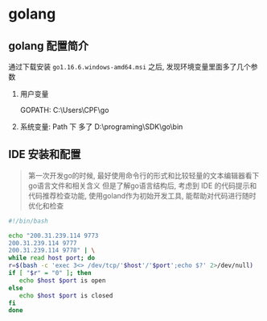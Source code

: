 # golang

## golang 配置简介

通过下载安装 `go1.16.6.windows-amd64.msi` 之后, 发现环境变量里面多了几个参数

1. 用户变量

   GOPATH: C:\Users\CPF\go

2. 系统变量: Path 下 多了 D:\programing\SDK\go\bin

## IDE 安装和配置

> 第一次开发go的时候, 最好使用命令行的形式和比较轻量的文本编辑器看下go语言文件和相关含义
> 但是了解go语言结构后, 考虑到 IDE 的代码提示和 代码推荐检查功能, 使用goland作为初始开发工具, 能帮助对代码进行随时优化和检查

   ```bash
   #!/bin/bash

   echo "200.31.239.114 9773
   200.31.239.114 9777
   200.31.239.114 9778" | \
   while read host port; do
   r=$(bash -c 'exec 3<> /dev/tcp/'$host'/'$port';echo $?' 2>/dev/null)
   if [ "$r" = "0" ]; then
      echo $host $port is open
   else
      echo $host $port is closed
   fi
   done
   ```

